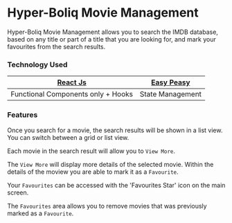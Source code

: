 # Hyper-Boliq Movie Management

Hyper-Boliq Movie Management allows you to search the IMDB database, based on any title or part of a title that you are looking for, and mark your favourites from the search results.

### Technology Used

| [React Js](https://reactjs.org/) | [Easy Peasy](https://easy-peasy.vercel.app/)
| --- | ---
| Functional Components only + Hooks | State Management


### Features
Once you search for a movie, the search results will be shown in a list view. You can switch between a grid or list view.

Each movie in the search result will allow you to `View More`. 

The `View More` will display more details of the selected movie. Within the details of the moview you are able to mark it as a `Favourite`.

Your `Favourites` can be accessed with the 'Favourites Star' icon on the main screen.

The `Favourites` area allows you to remove movies that was previously marked as a `Favourite`.